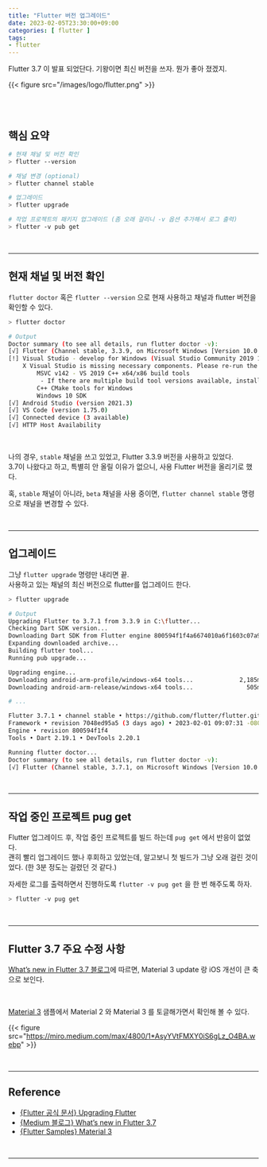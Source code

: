 ```yaml
---
title: "Flutter 버전 업그레이드"
date: 2023-02-05T23:30:00+09:00
categories: [ flutter ]
tags:
- flutter
---
```


Flutter 3.7 이 발표 되었단다. 기왕이면 최신 버전을 쓰자. 뭔가 좋아 졌겠지.
<!--more-->

{{< figure src="/images/logo/flutter.png" >}}

<br/>
<br/>

## 핵심 요약

```bash
# 현재 채널 및 버전 확인
> flutter --version

# 채널 변경 (optional)
> flutter channel stable

# 업그레이드
> flutter upgrade

# 작업 프로젝트의 패키지 업그레이드 (좀 오래 걸리니 -v 옵션 추가해서 로그 출력)
> flutter -v pub get
```

<br/>

---

## 현재 채널 및 버전 확인

`flutter doctor` 혹은 `flutter --version` 으로 현재 사용하고 채널과 flutter 버전을 확인할 수 있다.

```bash
> flutter doctor

# Output
Doctor summary (to see all details, run flutter doctor -v):
[√] Flutter (Channel stable, 3.3.9, on Microsoft Windows [Version 10.0.19045.2486], locale ko-KR)
[!] Visual Studio - develop for Windows (Visual Studio Community 2019 16.11.4)
    X Visual Studio is missing necessary components. Please re-run the Visual Studio installer for the "Desktop development with C++" workload, and include these components:
        MSVC v142 - VS 2019 C++ x64/x86 build tools
         - If there are multiple build tool versions available, install the latest
        C++ CMake tools for Windows
        Windows 10 SDK
[√] Android Studio (version 2021.3)
[√] VS Code (version 1.75.0)
[√] Connected device (3 available)
[√] HTTP Host Availability
```
<br/>

나의 경우, `stable` 채널을 쓰고 있었고, Flutter 3.3.9 버전을 사용하고 있었다.  
3.7이 나왔다고 하고, 특별히 안 올릴 이유가 없으니, 사용 Flutter 버전을 올리기로 했다.

혹, `stable` 채널이 아니라, `beta` 채널을 사용 중이면, `flutter channel stable` 명령으로 채널을 변경할 수 있다.

<br/>

---

## 업그레이드

그냥 `flutter upgrade` 명령만 내리면 끝.  
사용하고 있는 채널의 최신 버전으로 flutter를 업그레이드 한다.

```bash
> flutter upgrade

# Output
Upgrading Flutter to 3.7.1 from 3.3.9 in C:\flutter...
Checking Dart SDK version... 
Downloading Dart SDK from Flutter engine 800594f1f4a6674010a6f1603c07a919b4d7ebd7... 
Expanding downloaded archive...
Building flutter tool... 
Running pub upgrade... 

Upgrading engine...
Downloading android-arm-profile/windows-x64 tools...             2,185ms
Downloading android-arm-release/windows-x64 tools...               505ms

# ...

Flutter 3.7.1 • channel stable • https://github.com/flutter/flutter.git
Framework • revision 7048ed95a5 (3 days ago) • 2023-02-01 09:07:31 -0800
Engine • revision 800594f1f4
Tools • Dart 2.19.1 • DevTools 2.20.1

Running flutter doctor...
Doctor summary (to see all details, run flutter doctor -v):
[√] Flutter (Channel stable, 3.7.1, on Microsoft Windows [Version 10.0.19045.2486], locale ko-KR)
```

<br/>

---

## 작업 중인 프로젝트 pug get
Flutter 업그레이드 후, 작업 중인 프로젝트를 빌드 하는데 `pug get` 에서 반응이 없었다.  
괜히 빨리 업그레이드 했나 후회하고 있었는데, 알고보니 첫 빌드가 그냥 오래 걸린 것이었다. (한 3분 정도는 걸렸던 것 같다.)

자세한 로그를 출력하면서 진행하도록 `flutter -v pug get` 을 한 번 해주도록 하자.

```bash
> flutter -v pug get
```

<br/>

---

## Flutter 3.7 주요 수정 사항
[What’s new in Flutter 3.7 블로그](https://medium.com/flutter/whats-new-in-flutter-3-7-38cbea71133c)에 따르면, Material 3 update 랑 iOS 개선이 큰 축으로 보인다.  

<br/>

[Material 3](https://flutter.github.io/samples/web/material_3_demo/#/) 샘플에서 Material 2 와 Material 3 를 토글해가면서 확인해 볼 수 있다.

{{< figure src="https://miro.medium.com/max/4800/1*AsyYVtFMXY0iS6gLz_O4BA.webp" >}}

<br/>

---

## Reference

- [{Flutter 공식 문서} Upgrading Flutter](https://docs.flutter.dev/development/tools/sdk/upgrading)
- [{Medium 블로그} What’s new in Flutter 3.7](https://medium.com/flutter/whats-new-in-flutter-3-7-38cbea71133c)
- [{Flutter Samples} Material 3](https://flutter.github.io/samples/web/material_3_demo/#/)

<br/>

---